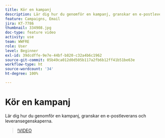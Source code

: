 ```yaml
---
title: Kör en kampanj
description: Lär dig hur du genomför en kampanj, granskar en e-postleverans och leveransegenskaperna.
feature: Campaigns, Email
jira: KT-7786
thumbnail: 334908.jpg
doc-type: feature video
activity: use
team: WWFRE
role: User
level: Beginner
exl-id: 39dcdffe-9e7e-44bf-b820-c32a4b6c1962
source-git-commit: 05b49ca012d0d505b117a2fb6b12ff41b51be63e
workflow-type: ht
source-wordcount: '34'
ht-degree: 100%

---
```


# Kör en kampanj

Lär dig hur du genomför en kampanj, granskar en e-postleverans och leveransegenskaperna.

>[!VIDEO](https://video.tv.adobe.com/v/334908?quality=12&learn=on)
